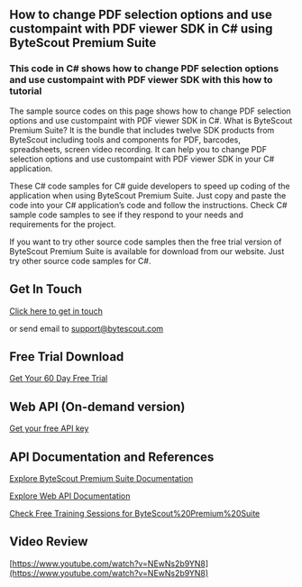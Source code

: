 ## How to change PDF selection options and use custompaint with PDF viewer SDK in C# using ByteScout Premium Suite

### This code in C# shows how to change PDF selection options and use custompaint with PDF viewer SDK with this how to tutorial

The sample source codes on this page shows how to change PDF selection options and use custompaint with PDF viewer SDK in C#. What is ByteScout Premium Suite? It is the bundle that includes twelve SDK products from ByteScout including tools and components for PDF, barcodes, spreadsheets, screen video recording. It can help you to change PDF selection options and use custompaint with PDF viewer SDK in your C# application.

 These C# code samples for C# guide developers to speed up coding of the application when using ByteScout Premium Suite. Just copy and paste the code into your C# application’s code and follow the instructions. Check C# sample code samples to see if they respond to your needs and requirements for the project.

If you want to try other source code samples then the free trial version of ByteScout Premium Suite is available for download from our website. Just try other source code samples for C#.

## Get In Touch

[Click here to get in touch](https://bytescout.zendesk.com/hc/en-us/requests/new?subject=ByteScout%20Premium%20Suite%20Question)

or send email to [support@bytescout.com](mailto:support@bytescout.com?subject=ByteScout%20Premium%20Suite%20Question) 

## Free Trial Download

[Get Your 60 Day Free Trial](https://bytescout.com/download/web-installer?utm_source=github-readme)

## Web API (On-demand version)

[Get your free API key](https://pdf.co/documentation/api?utm_source=github-readme)

## API Documentation and References

[Explore ByteScout Premium Suite Documentation](https://bytescout.com/documentation/index.html?utm_source=github-readme)

[Explore Web API Documentation](https://pdf.co/documentation/api?utm_source=github-readme)

[Check Free Training Sessions for ByteScout%20Premium%20Suite](https://academy.bytescout.com/)

## Video Review

[https://www.youtube.com/watch?v=NEwNs2b9YN8](https://www.youtube.com/watch?v=NEwNs2b9YN8)